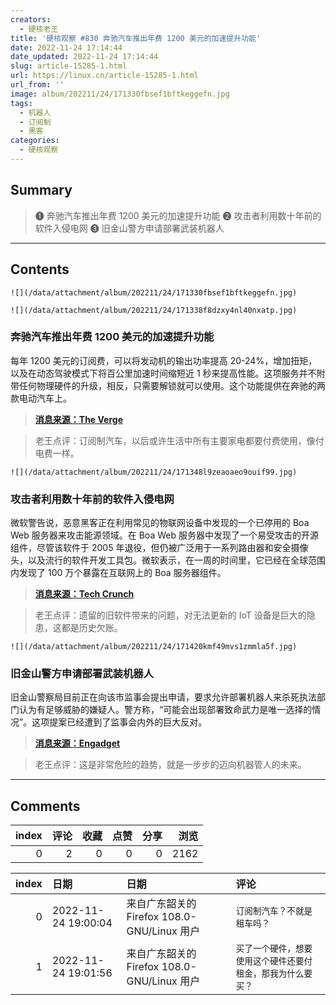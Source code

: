 ```yaml
---
creators:
  - 硬核老王
title: '硬核观察 #830 奔驰汽车推出年费 1200 美元的加速提升功能'
date: 2022-11-24 17:14:44
date_updated: 2022-11-24 17:14:44
slug: article-15285-1.html
url: https://linux.cn/article-15285-1.html
url_from: ''
image: album/202211/24/171330fbsef1bftkeggefn.jpg
tags:
  - 机器人
  - 订阅制
  - 黑客
categories:
  - 硬核观察
---
```


## Summary

> ❶ 奔驰汽车推出年费 1200 美元的加速提升功能
> ❷ 攻击者利用数十年前的软件入侵电网
> ❸ 旧金山警方申请部署武装机器人

***

<!-- more -->

## Contents

`![](/data/attachment/album/202211/24/171330fbsef1bftkeggefn.jpg)`

`![](/data/attachment/album/202211/24/171338f8dzxy4nl40nxatp.jpg)`

### 奔驰汽车推出年费 1200 美元的加速提升功能

每年 1200 美元的订阅费，可以将发动机的输出功率提高 20-24%，增加扭矩，以及在动态驾驶模式下将百公里加速时间缩短近 1 秒来提高性能。这项服务并不附带任何物理硬件的升级，相反，只需要解锁就可以使用。这个功能提供在奔驰的两款电动汽车上。

> 
> **[消息来源：The Verge](https://www.theverge.com/2022/11/23/23474969/mercedes-car-subscription-faster-acceleration-feature-price)**
> 
> 
> 

> 
> 老王点评：订阅制汽车，以后或许生活中所有主要家电都要付费使用，像付电费一样。
> 
> 
> 

`![](/data/attachment/album/202211/24/171348l9zeaoaeo9ouif99.jpg)`

### 攻击者利用数十年前的软件入侵电网

微软警告说，恶意黑客正在利用常见的物联网设备中发现的一个已停用的 Boa Web 服务器来攻击能源领域。在 Boa Web 服务器中发现了一个易受攻击的开源组件，尽管该软件于 2005 年退役，但仍被广泛用于一系列路由器和安全摄像头，以及流行的软件开发工具包。微软表示，在一周的时间里，它已经在全球范围内发现了 100 万个暴露在互联网上的 Boa 服务器组件。

> 
> **[消息来源：Tech Crunch](https://techcrunch.com/2022/11/23/microsoft-boa-server-energy-grids/)**
> 
> 
> 

> 
> 老王点评：遗留的旧软件带来的问题，对无法更新的 IoT 设备是巨大的隐患，这都是历史欠账。
> 
> 
> 

`![](/data/attachment/album/202211/24/171420kmf49mvs1zmmla5f.jpg)`

### 旧金山警方申请部署武装机器人

旧金山警察局目前正在向该市监事会提出申请，要求允许部署机器人来杀死执法部门认为有足够威胁的嫌疑人。警方称，“可能会出现部署致命武力是唯一选择的情况”。这项提案已经遭到了监事会内外的巨大反对。

> 
> **[消息来源：Engadget](https://www.engadget.com/san-francisco-police-seek-permission-for-its-robots-to-use-deadly-force-183514906.html)**
> 
> 
> 

> 
> 老王点评：这是非常危险的趋势，就是一步步的迈向机器管人的未来。
> 
> 
>

***

## Comments


|   index |   评论 |   收藏 |   点赞 |   分享 |   浏览 |
|--------:|-------:|-------:|-------:|-------:|-------:|
|       0 |      2 |      0 |      0 |      0 |   2162 |

|   index | 日期                | 日期                                        | 评论                                                         |
|--------:|:--------------------|:--------------------------------------------|:-------------------------------------------------------------|
|       0 | 2022-11-24 19:00:04 | 来自广东韶关的 Firefox 108.0-GNU/Linux 用户 | `订阅制汽车？不就是租车吗？`                                 |
|       1 | 2022-11-24 19:01:56 | 来自广东韶关的 Firefox 108.0-GNU/Linux 用户 | `买了一个硬件，想要使用这个硬件还要付租金，那我为什么要买？` |
